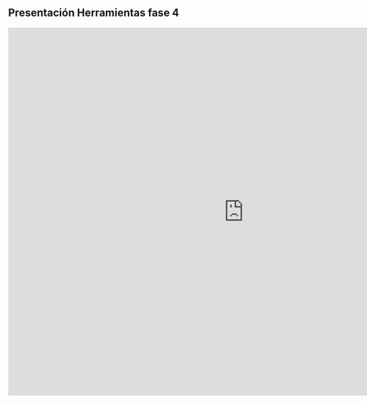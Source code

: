 ## Presentación Herramientas fase 4

<iframe src="https://docs.google.com/presentation/d/e/2PACX-1vRq3roIGJLoSuJzvaGd6t4x-maydgP8rslovBpRNX3-reDKj6oIFBwoWM5PllmUDK_FD9d3pmDFLCuk/embed?start=false&loop=false&delayms=3000" frameborder="0" width="960" height="749" allowfullscreen="true" mozallowfullscreen="true" webkitallowfullscreen="true"></iframe>